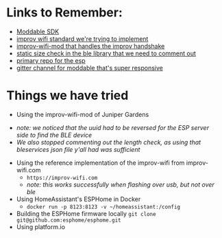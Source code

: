 # Links to Remember:
* [Moddable SDK](https://github.com/Moddable-OpenSource/moddable)
* [improv wifi standard we're trying to implement](https://www.improv-wifi.com)
* [improv-wifi-mod that handles the improv handshake](https://github.com/juniper-garden/improv-wifi-mod)
* [static size check in the ble library that we need to comment out](https://github.com/Moddable-OpenSource/moddable/blob/7276ac7ba2d3d5e28301faf9e0a918ee415e2c57/modules/network/ble/btutils.js#L441)
* [primary repo for the esp](https://github.com/juniper-garden/twig_esp32_mod)
* [gitter channel for moddable that's super responsive](https://gitter.im/embedded-javascript/moddable)

# Things we have tried
* Using the improv-wifi-mod of Juniper Gardens
 - _note: we noticed that the uuid had to be reversed for the ESP server side to find the BLE device_
 -  _We also stopped commenting out the length check, as using that bleservices json file y'all had was sufficient_
* Using the reference implementation of the improv-wifi from improv-wifi.com
  - `https://improv-wifi.com`
  - _note: this works successfully when flashing over usb, but not over ble_
* Using HomeAssistant's ESPHome in Docker
  - `docker run -p 8123:8123 -v ~/homeassistant:/config`
* Building the ESPHome firmware locally
 `git clone git@github.com:esphome/esphome.git`
* Using platform.io
